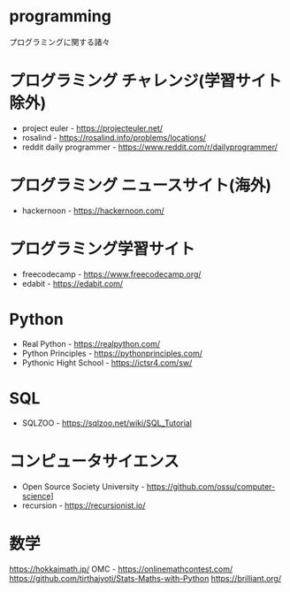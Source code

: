 # programming
プログラミングに関する諸々

# プログラミング チャレンジ(学習サイト除外)
* project euler - https://projecteuler.net/
* rosalind - https://rosalind.info/problems/locations/
* reddit daily programmer - https://www.reddit.com/r/dailyprogrammer/

# プログラミング ニュースサイト(海外)
* hackernoon - https://hackernoon.com/

# プログラミング学習サイト
* freecodecamp - https://www.freecodecamp.org/
* edabit - https://edabit.com/

# Python
* Real Python - https://realpython.com/
* Python Principles - https://pythonprinciples.com/
* Pythonic Hight School - https://ictsr4.com/sw/

# SQL
* SQLZOO - https://sqlzoo.net/wiki/SQL_Tutorial

# コンピュータサイエンス
* Open Source Society University - https://github.com/ossu/computer-science]
* recursion - https://recursionist.io/

# 数学
https://hokkaimath.jp/
OMC - https://onlinemathcontest.com/
https://github.com/tirthajyoti/Stats-Maths-with-Python
https://brilliant.org/
